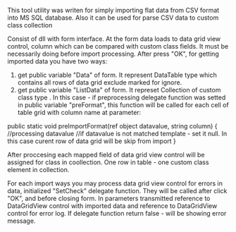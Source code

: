 This tool utility was writen for simply importing flat data from CSV format into MS SQL database.
Also it can be used for parse CSV data to custom class collection



Consist of dll with form interface.
At the form data loads to data grid view control, column which can be compared with custom class fields. It must be necessarily doing before import processing.
After press "OK", for getting imported data you have two ways:
1. get public variable "Data" of form. It represent DataTable type which contains all rows of data grid exclude marked for ignore.
2. get public variable "ListData<T>" of form. It represet Collection of custom class type <T>. In this case - if preprocessing delegate function was setted in public variable "preFormat", this function will be called for each cell of table grid with column name at parameter:

public static void preImportFormat(ref object datavalue, string column)
{
//processing datavalue
//if datavalue is not matched template - set it null. In this case curent row of data grid will be skip from import
}

After proccesing each mapped field of data grid view control will be assigned for class in coollection. One row in table - one custom class element in collection.

For each import ways you may process data grid view control for errors in data, initialized "SetCheck" delegate function. They will be called after click "OK", and before closing form. In parameters transmitted reference to DataGridView control with imported data and reference to DataGridView control for error log. If delegate function return false - will be showing error message.
